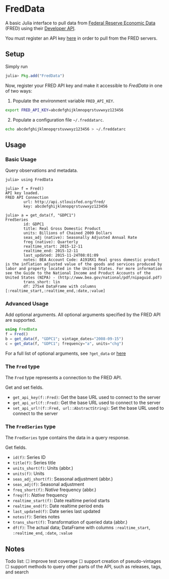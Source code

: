 # FredData

A basic Julia interface to pull data from
[Federal Reserve Economic Data](https://research.stlouisfed.org/fred2/")
(FRED) using their [Developer API](https://research.stlouisfed.org/docs/api/).

You must register an API key [here](https://research.stlouisfed.org/docs/api/api_key.html)
in order to pull from the FRED servers.

## Setup

Simply run
```julia
julia> Pkg.add("FredData")
```

Now, register your FRED API key and make it accessible to *FredData* in one of two ways:
1. Populate the environment variable `FRED_API_KEY`.
```bash
export FRED_API_KEY=abcdefghijklmnopqrstuvwxyz123456
```
2. Populate a configuration file `~/.freddatarc`.
```bash
echo abcdefghijklmnopqrstuvwxyz123456 > ~/.freddatarc
```

## Usage

### Basic Usage

Query observations and metadata.
```
julia> using FredData

julia> f = Fred()
API key loaded.
FRED API Connection
        url: http://api.stlouisfed.org/fred/
        key: abcdefghijklmnopqrstuvwxyz123456

julia> a = get_data(f, "GDPC1")
FredSeries
        id: GDPC1
        title: Real Gross Domestic Product
        units: Billions of Chained 2009 Dollars
        seas_adj (native): Seasonally Adjusted Annual Rate
        freq (native): Quarterly
        realtime_start: 2015-12-11
        realtime_end: 2015-12-11
        last_updated: 2015-11-24T08:01:09
        notes: BEA Account Code: A191RX1 Real gross domestic product is the inflation adjusted value of the goods and services produced by labor and property located in the United States. For more information see the Guide to the National Income and Product Accounts of the United States (NIPA) - (http://www.bea.gov/national/pdf/nipaguid.pdf)
        trans_short: lin
        df: 275x4 DataFrame with columns [:realtime_start,:realtime_end,:date,:value]
```

### Advanced Usage

Add optional arguments. All optional arguments specified by the FRED API are supported.
```julia
using FredData
f = Fred()
b = get_data(f, "GDPC1"; vintage_dates="2008-09-15")
c = get_data(f, "GDPC1"; frequency="a", units="chg")
```

For a full list of optional arguments, see `?get_data` or
[here](https://research.stlouisfed.org/docs/api/fred/series_observations.html)

### The `Fred` type

The `Fred` type represents a connection to the FRED API.

Get and set fields.
- `get_api_key(f::Fred)`: Get the base URL used to connect to the server
- `get_api_url(f::Fred)`: Get the base URL used to connect to the server
- `set_api_url!(f::Fred, url::AbstractString)`: Set the base URL used to connect to the
  server

### The `FredSeries` type

The `FredSeries` type contains the data in a query response.

Get fields.
- `id(f)`: Series ID
- `title(f)`: Series title
- `units_short(f)`: Units (abbr.)
- `units(f)`: Units
- `seas_adj_short(f)`: Seasonal adjustment (abbr.)
- `seas_adj(f)`: Seasonal adjustment
- `freq_short(f)`: *Native* frequency (abbr.)
- `freq(f)`: *Native* frequency
- `realtime_start(f)`: Date realtime period starts
- `realtime_end(f)`: Date realtime period ends
- `last_updated(f)`: Date series last updated
- `notes(f)`: Series notes
- `trans_short(f)`: Transformation of queried data (abbr.)
- `df(f)`: The actual data; DataFrame with columns `:realtime_start`, `:realtime_end`,
  `:date`, `:value`

## Notes

Todo list:
☐ improve test coverage
☐ support creation of pseudo-vintages
☐ support methods to query other parts of the API, such as releases, tags, and search
